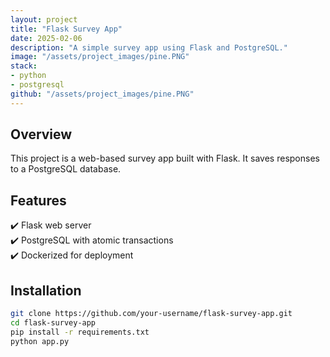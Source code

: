 ```yaml
---
layout: project
title: "Flask Survey App"
date: 2025-02-06
description: "A simple survey app using Flask and PostgreSQL."
image: "/assets/project_images/pine.PNG"
stack:
- python
- postgresql
github: "/assets/project_images/pine.PNG"
---
```


## Overview
This project is a web-based survey app built with Flask. It saves responses to a PostgreSQL database.

## Features
✔️ Flask web server  
✔️ PostgreSQL with atomic transactions  
✔️ Dockerized for deployment  

## Installation
```bash
git clone https://github.com/your-username/flask-survey-app.git
cd flask-survey-app
pip install -r requirements.txt
python app.py
